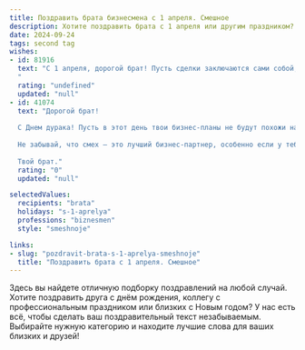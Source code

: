 ```yaml
---
title: Поздравить брата бизнесмена с 1 апреля. Смешное
description: Хотите поздравить брата с 1 апреля или другим праздником? Наш ИИ создаст незабываемое поздравление, а вы обязательно выделитесь среди других.  
date: 2024-09-24
tags: second tag
wishes:
- id: 81916
  text: "С 1 апреля, дорогой брат! Пусть сделки заключаются сами собой, а клиенты приходят в очередь, готовые отдать тебе все свои деньги, но только не сегодня, потому что сегодня ты можешь позволить себе быть немного глупым и смешным! 😉
  "
  rating: "undefined"
  updated: "null"
- id: 41074
  text: "Дорогой брат!
  
  С Днем дурака! Пусть в этот день твои бизнес-планы не будут похожи на первоапрельские шутки, а твои сделки всегда заканчиваются контрактом, а не \"пустой шуткой\"! Желаю тебе, чтобы конкуренты паниковали от твоих гениальных идей, а клиенты не имели чувства юмора и не смеялись, когда ты предлагаешь свои услуги. Пусть твой бизнес растет, как гриб после дождя, а прибыль превышает даже самые смелые прогнозы!
  
  Не забывай, что смех – это лучший бизнес-партнер, особенно если у тебя острое чувство юмора. С праздником!
  
  Твой брат."
  rating: "0"
  updated: "null"

selectedValues:
  recipients: "brata"
  holidays: "s-1-aprelya"
  professions: "biznesmen"
  style: "smeshnoje"

links:
- slug: "pozdravit-brata-s-1-aprelya-smeshnoje"
  title: "Поздравить брата с 1 апреля. Смешное"
---
```


Здесь вы найдете отличную подборку поздравлений на любой случай. 
Хотите поздравить друга с днём рождения, коллегу с профессиональным праздником или близких с Новым годом? У нас есть всё, чтобы сделать ваш поздравительный текст незабываемым. Выбирайте нужную категорию и находите лучшие слова для ваших близких и друзей!
